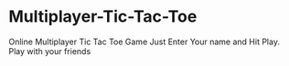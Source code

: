 # Multiplayer-Tic-Tac-Toe
Online Multiplayer Tic Tac Toe Game
Just Enter Your name and Hit Play. Play with your friends
